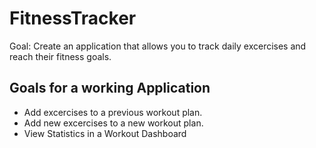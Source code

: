 # FitnessTracker

Goal: Create an application that allows you to track daily excercises and reach their fitness goals. 

## Goals for a working Application
* Add excercises to a previous workout plan.
* Add new excercises to a new workout plan. 
* View Statistics in a Workout Dashboard